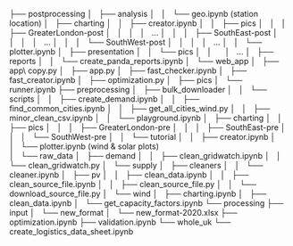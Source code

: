 ├── postprocessing
│   ├── analysis
│   │   └── geo.ipynb                     (station location) 
│   ├── charting
│   │   ├── creator.ipynb
│   │   ├── pics
│   │   │   ├── GreaterLondon-post
│   │   │   │   ...
│   │   │   ├── SouthEast-post
│   │   │   │   ...
│   │   │   └── SouthWest-post
│   │   │   │   ...
│   │   └── plotter.ipynb
│   ├── presentation
│   │   └── pics
│   │       │   ...
│   ├── reports
│   │   └── create_panda_reports.ipynb
│   └── web_app
│       ├── app\ copy.py
│       ├── app.py
│       ├── fast_checker.ipynb
│       ├── fast_creator.ipynb
│       ├── optimization.py
│       ├── pics
│       └── runner.ipynb
├── preprocessing
│   ├── bulk_downloader
│   │   └── scripts
│   │       ├── create_demand.ipynb
│   │       ├── find_common_cities.ipynb
│   │       ├── get_all_cities_wind.py
│   │       ├── minor_clean_csv.ipynb
│   │       └── playground.ipynb
│   ├── charting
│   │   ├── pics
│   │   │   ├── GreaterLondon-pre
│   │   │   ├── SouthEast-pre
│   │   │   └── SouthWest-pre
│   │   └── tutorial
│   │       ├── creator.ipynb
│   │       └── plotter.ipynb                (wind & solar plots)  
│   └── raw_data
│       ├── demand
│       │   ├── clean_gridwatch.ipynb
│       │   └── clean_gridwatch.py
│       └── supply
│           ├── cleaners
│           │   └── cleaner.ipynb
│           ├── pv
│           │   ├── clean_data.ipynb
│           │   ├── clean_source_file.ipynb
│           │   ├── clean_source_file.py
│           │   └── download_source_file.py
│           └── wind
│               ├── charting.ipynb
│               ├── clean_data.ipynb
│               └── get_capacity_factors.ipynb
└── processing
    ├── input
    │   └── new_format
    │       └── new_format-2020.xlsx
    ├── optimization.ipynb
    ├── validation.ipynb
    └── whole_uk
        └── create_logistics_data_sheet.ipynb
